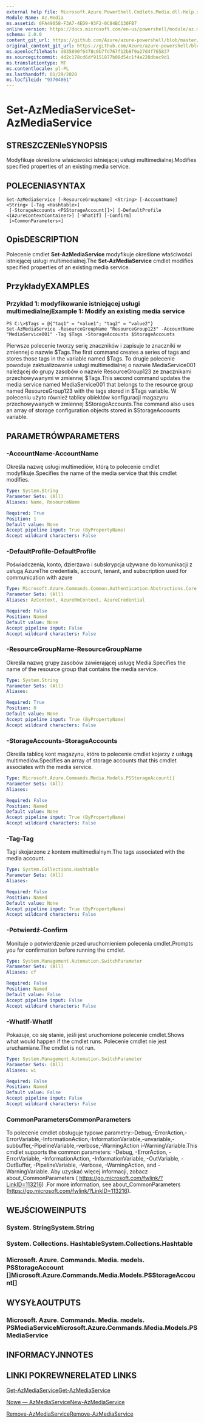 ```yaml
---
external help file: Microsoft.Azure.PowerShell.Cmdlets.Media.dll-Help.xml
Module Name: Az.Media
ms.assetid: 0FA49058-F3A7-4ED9-93F2-0C84BC130FB7
online version: https://docs.microsoft.com/en-us/powershell/module/az.media/set-azmediaservice
schema: 2.0.0
content_git_url: https://github.com/Azure/azure-powershell/blob/master/src/Media/Media/help/Set-AzMediaService.md
original_content_git_url: https://github.com/Azure/azure-powershell/blob/master/src/Media/Media/help/Set-AzMediaService.md
ms.openlocfilehash: d035890f6478c0b7fd767f12b8f9a27d4f765837
ms.sourcegitcommit: 4d2c178cd6df9151877b08d54c1f4a228dbec9d1
ms.translationtype: MT
ms.contentlocale: pl-PL
ms.lasthandoff: 01/29/2020
ms.locfileid: "93704861"
---
```

# <span data-ttu-id="b9bdf-101">Set-AzMediaService</span><span class="sxs-lookup"><span data-stu-id="b9bdf-101">Set-AzMediaService</span></span>

## <span data-ttu-id="b9bdf-102">STRESZCZENIe</span><span class="sxs-lookup"><span data-stu-id="b9bdf-102">SYNOPSIS</span></span>
<span data-ttu-id="b9bdf-103">Modyfikuje określone właściwości istniejącej usługi multimedialnej.</span><span class="sxs-lookup"><span data-stu-id="b9bdf-103">Modifies specified properties of an existing media service.</span></span>

## <span data-ttu-id="b9bdf-104">POLECENIA</span><span class="sxs-lookup"><span data-stu-id="b9bdf-104">SYNTAX</span></span>

```
Set-AzMediaService [-ResourceGroupName] <String> [-AccountName] <String> [-Tag <Hashtable>]
 [-StorageAccounts <PSStorageAccount[]>] [-DefaultProfile <IAzureContextContainer>] [-WhatIf] [-Confirm]
 [<CommonParameters>]
```

## <span data-ttu-id="b9bdf-105">Opis</span><span class="sxs-lookup"><span data-stu-id="b9bdf-105">DESCRIPTION</span></span>
<span data-ttu-id="b9bdf-106">Polecenie cmdlet **Set-AzMediaService** modyfikuje określone właściwości istniejącej usługi multimedialnej.</span><span class="sxs-lookup"><span data-stu-id="b9bdf-106">The **Set-AzMediaService** cmdlet modifies specified properties of an existing media service.</span></span>

## <span data-ttu-id="b9bdf-107">Przykłady</span><span class="sxs-lookup"><span data-stu-id="b9bdf-107">EXAMPLES</span></span>

### <span data-ttu-id="b9bdf-108">Przykład 1: modyfikowanie istniejącej usługi multimedialnej</span><span class="sxs-lookup"><span data-stu-id="b9bdf-108">Example 1: Modify an existing media service</span></span>
```
PS C:\>$Tags = @{"tag1" = "value1"; "tag2" = "value2"}
Set-AzMediaService -ResourceGroupName "ResourceGroup123" -AccountName "MediaService001" -Tag $Tags -StorageAccounts $StorageAccounts
```

<span data-ttu-id="b9bdf-109">Pierwsze polecenie tworzy serię znaczników i zapisuje te znaczniki w zmiennej o nazwie $Tags.</span><span class="sxs-lookup"><span data-stu-id="b9bdf-109">The first command creates a series of tags and stores those tags in the variable named $Tags.</span></span>
<span data-ttu-id="b9bdf-110">To drugie polecenie powoduje zaktualizowanie usługi multimedialnej o nazwie MediaService001 należącej do grupy zasobów o nazwie ResourceGroup123 ze znacznikami przechowywanymi w zmiennej $Tags.</span><span class="sxs-lookup"><span data-stu-id="b9bdf-110">This second command updates the media service named MediaService001 that belongs to the resource group named ResourceGroup123 with the tags stored in $Tags variable.</span></span>
<span data-ttu-id="b9bdf-111">W poleceniu użyto również tablicy obiektów konfiguracji magazynu przechowywanych w zmiennej $StorageAccounts.</span><span class="sxs-lookup"><span data-stu-id="b9bdf-111">The command also uses an array of storage configuration objects stored in $StorageAccounts variable.</span></span>

## <span data-ttu-id="b9bdf-112">PARAMETRÓW</span><span class="sxs-lookup"><span data-stu-id="b9bdf-112">PARAMETERS</span></span>

### <span data-ttu-id="b9bdf-113">-AccountName</span><span class="sxs-lookup"><span data-stu-id="b9bdf-113">-AccountName</span></span>
<span data-ttu-id="b9bdf-114">Określa nazwę usługi multimediów, którą to polecenie cmdlet modyfikuje.</span><span class="sxs-lookup"><span data-stu-id="b9bdf-114">Specifies the name of the media service that this cmdlet modifies.</span></span>

```yaml
Type: System.String
Parameter Sets: (All)
Aliases: Name, ResourceName

Required: True
Position: 1
Default value: None
Accept pipeline input: True (ByPropertyName)
Accept wildcard characters: False
```

### <span data-ttu-id="b9bdf-115">-DefaultProfile</span><span class="sxs-lookup"><span data-stu-id="b9bdf-115">-DefaultProfile</span></span>
<span data-ttu-id="b9bdf-116">Poświadczenia, konto, dzierżawa i subskrypcja używane do komunikacji z usługą Azure</span><span class="sxs-lookup"><span data-stu-id="b9bdf-116">The credentials, account, tenant, and subscription used for communication with azure</span></span>

```yaml
Type: Microsoft.Azure.Commands.Common.Authentication.Abstractions.Core.IAzureContextContainer
Parameter Sets: (All)
Aliases: AzContext, AzureRmContext, AzureCredential

Required: False
Position: Named
Default value: None
Accept pipeline input: False
Accept wildcard characters: False
```

### <span data-ttu-id="b9bdf-117">-ResourceGroupName</span><span class="sxs-lookup"><span data-stu-id="b9bdf-117">-ResourceGroupName</span></span>
<span data-ttu-id="b9bdf-118">Określa nazwę grupy zasobów zawierającej usługę Media.</span><span class="sxs-lookup"><span data-stu-id="b9bdf-118">Specifies the name of the resource group that contains the media service.</span></span>

```yaml
Type: System.String
Parameter Sets: (All)
Aliases:

Required: True
Position: 0
Default value: None
Accept pipeline input: True (ByPropertyName)
Accept wildcard characters: False
```

### <span data-ttu-id="b9bdf-119">-StorageAccounts</span><span class="sxs-lookup"><span data-stu-id="b9bdf-119">-StorageAccounts</span></span>
<span data-ttu-id="b9bdf-120">Określa tablicę kont magazynu, które to polecenie cmdlet kojarzy z usługą multimediów.</span><span class="sxs-lookup"><span data-stu-id="b9bdf-120">Specifies an array of storage accounts that this cmdlet associates with the media service.</span></span>

```yaml
Type: Microsoft.Azure.Commands.Media.Models.PSStorageAccount[]
Parameter Sets: (All)
Aliases:

Required: False
Position: Named
Default value: None
Accept pipeline input: True (ByPropertyName)
Accept wildcard characters: False
```

### <span data-ttu-id="b9bdf-121">-Tag</span><span class="sxs-lookup"><span data-stu-id="b9bdf-121">-Tag</span></span>
<span data-ttu-id="b9bdf-122">Tagi skojarzone z kontem multimedialnym.</span><span class="sxs-lookup"><span data-stu-id="b9bdf-122">The tags associated with the media account.</span></span>

```yaml
Type: System.Collections.Hashtable
Parameter Sets: (All)
Aliases:

Required: False
Position: Named
Default value: None
Accept pipeline input: True (ByPropertyName)
Accept wildcard characters: False
```

### <span data-ttu-id="b9bdf-123">-Potwierdź</span><span class="sxs-lookup"><span data-stu-id="b9bdf-123">-Confirm</span></span>
<span data-ttu-id="b9bdf-124">Monituje o potwierdzenie przed uruchomieniem polecenia cmdlet.</span><span class="sxs-lookup"><span data-stu-id="b9bdf-124">Prompts you for confirmation before running the cmdlet.</span></span>

```yaml
Type: System.Management.Automation.SwitchParameter
Parameter Sets: (All)
Aliases: cf

Required: False
Position: Named
Default value: False
Accept pipeline input: False
Accept wildcard characters: False
```

### <span data-ttu-id="b9bdf-125">-WhatIf</span><span class="sxs-lookup"><span data-stu-id="b9bdf-125">-WhatIf</span></span>
<span data-ttu-id="b9bdf-126">Pokazuje, co się stanie, jeśli jest uruchomione polecenie cmdlet.</span><span class="sxs-lookup"><span data-stu-id="b9bdf-126">Shows what would happen if the cmdlet runs.</span></span>
<span data-ttu-id="b9bdf-127">Polecenie cmdlet nie jest uruchamiane.</span><span class="sxs-lookup"><span data-stu-id="b9bdf-127">The cmdlet is not run.</span></span>

```yaml
Type: System.Management.Automation.SwitchParameter
Parameter Sets: (All)
Aliases: wi

Required: False
Position: Named
Default value: False
Accept pipeline input: False
Accept wildcard characters: False
```

### <span data-ttu-id="b9bdf-128">CommonParameters</span><span class="sxs-lookup"><span data-stu-id="b9bdf-128">CommonParameters</span></span>
<span data-ttu-id="b9bdf-129">To polecenie cmdlet obsługuje typowe parametry:-Debug,-ErrorAction,-ErrorVariable,-InformationAction,-InformationVariable,-unvariable,-subbuffer,-PipelineVariable,-verbose,-WarningAction i-WarningVariable.</span><span class="sxs-lookup"><span data-stu-id="b9bdf-129">This cmdlet supports the common parameters: -Debug, -ErrorAction, -ErrorVariable, -InformationAction, -InformationVariable, -OutVariable, -OutBuffer, -PipelineVariable, -Verbose, -WarningAction, and -WarningVariable.</span></span> <span data-ttu-id="b9bdf-130">Aby uzyskać więcej informacji, zobacz about_CommonParameters ( https://go.microsoft.com/fwlink/?LinkID=113216) .</span><span class="sxs-lookup"><span data-stu-id="b9bdf-130">For more information, see about_CommonParameters (https://go.microsoft.com/fwlink/?LinkID=113216).</span></span>

## <span data-ttu-id="b9bdf-131">WEJŚCIOWE</span><span class="sxs-lookup"><span data-stu-id="b9bdf-131">INPUTS</span></span>

### <span data-ttu-id="b9bdf-132">System. String</span><span class="sxs-lookup"><span data-stu-id="b9bdf-132">System.String</span></span>

### <span data-ttu-id="b9bdf-133">System. Collections. Hashtable</span><span class="sxs-lookup"><span data-stu-id="b9bdf-133">System.Collections.Hashtable</span></span>

### <span data-ttu-id="b9bdf-134">Microsoft. Azure. Commands. Media. models. PSStorageAccount []</span><span class="sxs-lookup"><span data-stu-id="b9bdf-134">Microsoft.Azure.Commands.Media.Models.PSStorageAccount[]</span></span>

## <span data-ttu-id="b9bdf-135">WYSYŁA</span><span class="sxs-lookup"><span data-stu-id="b9bdf-135">OUTPUTS</span></span>

### <span data-ttu-id="b9bdf-136">Microsoft. Azure. Commands. Media. models. PSMediaService</span><span class="sxs-lookup"><span data-stu-id="b9bdf-136">Microsoft.Azure.Commands.Media.Models.PSMediaService</span></span>

## <span data-ttu-id="b9bdf-137">INFORMACYJN</span><span class="sxs-lookup"><span data-stu-id="b9bdf-137">NOTES</span></span>

## <span data-ttu-id="b9bdf-138">LINKI POKREWNE</span><span class="sxs-lookup"><span data-stu-id="b9bdf-138">RELATED LINKS</span></span>

[<span data-ttu-id="b9bdf-139">Get-AzMediaService</span><span class="sxs-lookup"><span data-stu-id="b9bdf-139">Get-AzMediaService</span></span>](./Get-AzMediaService.md)

[<span data-ttu-id="b9bdf-140">Nowe — AzMediaService</span><span class="sxs-lookup"><span data-stu-id="b9bdf-140">New-AzMediaService</span></span>](./New-AzMediaService.md)

[<span data-ttu-id="b9bdf-141">Remove-AzMediaService</span><span class="sxs-lookup"><span data-stu-id="b9bdf-141">Remove-AzMediaService</span></span>](./Remove-AzMediaService.md)


